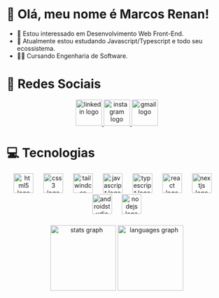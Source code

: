 # 👋 Olá, meu nome é Marcos Renan!
- 👀 Estou interessado em Desenvolvimento Web Front-End.
- 🌱 Atualmente estou estudando Javascript/Typescript e todo seu ecossistema.
- 🧑‍🎓 Cursando Engenharia de Software.

# 🙋 Redes Sociais

<div align="center">
  <a href="https://www.linkedin.com/in/marcos-renan-oliveira/" target="_blank">
    <img src="https://img.shields.io/static/v1?message=LinkedIn&logo=linkedin&label=&color=0077B5&logoColor=white&labelColor=&style=for-the-badge" height="60" alt="linkedin logo"  />
  </a>
  <a href="https://www.instagram.com/marcos_renan4/" target="_blank">
    <img src="https://img.shields.io/static/v1?message=Instagram&logo=instagram&label=&color=E4405F&logoColor=white&labelColor=&style=for-the-badge" height="60" alt="instagram logo"  />
  </a>
  <a href="devmarcos7@gmail.com" target="_blank">
    <img src="https://img.shields.io/static/v1?message=Gmail&logo=gmail&label=&color=D14836&logoColor=white&labelColor=&style=for-the-badge" height="60" alt="gmail logo"  />
  </a>
</div>

###



# 💻 Tecnologias

<div align="center">
  <img src="https://skillicons.dev/icons?i=html" height="45" alt="html5 logo"  />
  <img width="15" />
  <img src="https://skillicons.dev/icons?i=css" height="45" alt="css3 logo"  />
  <img width="15" />
  <img src="https://skillicons.dev/icons?i=tailwind" height="45" alt="tailwindcss logo"  />
  <img width="15" />
  <img src="https://skillicons.dev/icons?i=js" height="45" alt="javascript logo"  />
  <img width="15" />
  <img src="https://skillicons.dev/icons?i=ts" height="45" alt="typescript logo"  />
  <img width="15" />
  <img src="https://skillicons.dev/icons?i=react" height="45" alt="react logo"  />
  <img width="15" />
  <img src="https://skillicons.dev/icons?i=nextjs" height="45" alt="nextjs logo"  />
  <img width="15" />
  <img src="https://skillicons.dev/icons?i=androidstudio" height="45" alt="androidstudio logo"  />
  <img width="15" />
  <img src="https://skillicons.dev/icons?i=nodejs" height="45" alt="nodejs logo"  />
</div>

###



<div align="center">
  <img src="https://github-readme-stats.vercel.app/api?username=marcos-renan&hide_title=false&hide_rank=false&show_icons=true&include_all_commits=true&count_private=true&disable_animations=false&theme=radical&locale=en&hide_border=false&order=1" height="150" alt="stats graph"  />
  <img src="https://github-readme-stats.vercel.app/api/top-langs?username=marcos-renan&locale=en&hide_title=false&layout=compact&card_width=320&langs_count=5&theme=radical&hide_border=false&order=2" height="150" alt="languages graph"  />
</div>

###



<!---
devmarcosjs/devmarcosjs is a ✨ special ✨ repository because its `README.md` (this file) appears on your GitHub profile.
You can click the Preview link to take a look at your changes.
--->
